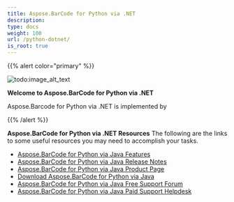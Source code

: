 ```yaml
---
title: Aspose.BarCode for Python via .NET
description: 
type: docs
weight: 100
url: /python-dotnet/
is_root: true
---
```


{{% alert color="primary" %}} 

![todo:image_alt_text](aspose_barcode-for-python-via-java-128.png)

**Welcome to Aspose.BarCode for Python via .NET**

Aspose.Barcode for Python via .NET is implemented by 

{{% /alert %}} 


**Aspose.BarCode for Python via .NET Resources**
The following are the links to some useful resources you may need to accomplish your tasks.

- [Aspose.BarCode for Python via Java Features](/barcode/python-dotnet/features/)
- [Aspose.BarCode for Python via Java Release Notes](/barcode/python-dotnet/release-notes/)
- [Aspose.BarCode for Python via Java Product Page](https://products.aspose.com/barcode/python-dotnet)
- [Download Aspose.BarCode for Python via Java](https://downloads.aspose.com/barcode/python)
- [Aspose.BarCode for Python via Java Free Support Forum](https://forum.aspose.com/c/barcode)
- [Aspose.BarCode for Python via Java Paid Support Helpdesk](https://helpdesk.aspose.com/)
